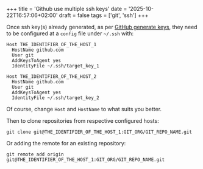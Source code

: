 +++
title = 'Github use multiple ssh keys'
date = '2025-10-22T16:57:06+02:00'
draft = false
tags = ['git', 'ssh']
+++

Once ssh key(s)  already generated, as per [GitHub generate keys](https://docs.github.com/en/authentication/connecting-to-github-with-ssh/generating-a-new-ssh-key-and-adding-it-to-the-ssh-agent),
they need to be configured at a `config` file under `~/.ssh` with:

```shell
Host THE_IDENTIFIER_OF_THE_HOST_1
  HostName github.com
  User git
  AddKeysToAgent yes
  IdentityFile ~/.ssh/target_key_1
  
Host THE_IDENTIFIER_OF_THE_HOST_2
  HostName github.com
  User git
  AddKeysToAgent yes
  IdentityFile ~/.ssh/target_key_2
```

Of course, change `Host` and `HostName` to what suits you better. 

Then to clone repositories from respective configured hosts:
```shell
git clone git@THE_IDENTIFIER_OF_THE_HOST_1:GIT_ORG/GIT_REPO_NAME.git
```

Or adding the remote for an existing repository:
```shell
git remote add origin git@THE_IDENTIFIER_OF_THE_HOST_1:GIT_ORG/GIT_REPO_NAME.git
```
